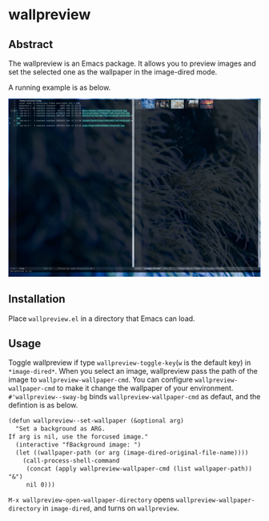 # wallpreview
## Abstract
The wallpreview is an Emacs package.
It allows you to preview images and set the selected one as the wallpaper in the image-dired mode.

A running example is as below.

![demo](./demo.gif)

## Installation
Place `wallpreview.el`  in a directory that Emacs can load.

## Usage

Toggle wallpreview if type `wallpreview-toggle-key`(`w` is the default key) in `*image-dired*`.
When you select an image, wallpreview pass the path of the image to `wallpreview-wallpaper-cmd`.
You can configure `wallpreview-wallpaper-cmd` to make it change the wallpaper of your environment.
`#'wallpreview--sway-bg` binds `wallpreview-wallpaper-cmd` as defaut, and the defintion is as below.

```
(defun wallpreview--set-wallpaper (&optional arg)
  "Set a background as ARG.
If arg is nil, use the forcused image."
  (interactive "fBackground image: ")
  (let ((wallpaper-path (or arg (image-dired-original-file-name))))
    (call-process-shell-command
     (concat (apply wallpreview-wallpaper-cmd (list wallpaper-path)) "&")
     nil 0)))
```

`M-x wallpreview-open-wallpaper-directory` opens `wallpreview-wallpaper-directory` in `image-dired`,
and turns on `wallpreview`.
